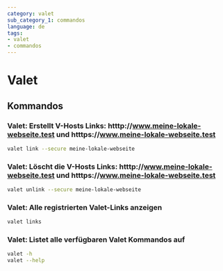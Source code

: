 ```yaml
---
category: valet
sub_category_1: commandos
language: de
tags:
- valet
- commandos
---
```


# Valet

## Kommandos

### Valet: Erstellt V-Hosts Links: htttp://www.meine-lokale-webseite.test und htttps://www.meine-lokale-webseite.test

```bash
valet link --secure meine-lokale-webseite
```

### Valet: Löscht die V-Hosts Links: htttp://www.meine-lokale-webseite.test und htttps://www.meine-lokale-webseite.test

```bash
valet unlink --secure meine-lokale-webseite
```

### Valet: Alle registrierten Valet-Links anzeigen

```bash
valet links
```

### Valet: Listet alle verfügbaren Valet Kommandos auf

```bash
valet -h
valet --help
```
